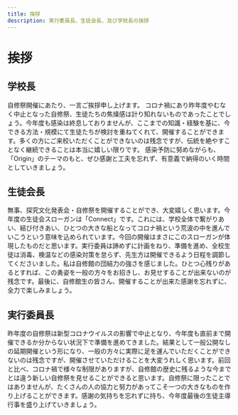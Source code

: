 ```yaml
---
title: 挨拶
description: 実行委員長、生徒会長、及び学校長の挨拶
---
```

# 挨拶

## 学校長
自修祭開催にあたり、一言ご挨拶申し上げます。
コロナ禍にあり昨年度やむなく中止となった自修祭、生徒たちの焦燥感は計り知れないものであったことでしょう。今年度も感染は終息しておりませんが、ここまでの知識・経験を基に、今できる方法・規模にて生徒たちが検討を重ねてくれて、開催することができます。多くの方にご来校いただくことができないのは残念ですが、伝統を絶やすことなく継続できることは本当に嬉しい限りです。
感染予防に努めながらも、「Origin」のテーマのもと、ぜひ感謝と工夫を忘れず、有意義で納得のいく時間としていきましょう。

## 生徒会長
無事、探究文化発表会・自修祭を開催することができ、大変嬉しく思います。今年度の生徒会スローガンは「Connect」です。これには、学校全体で繋がりあい、結び付きあい、ひとつの大きな船となってコロナ禍という荒波の中を進んでいこうという意味を込められています。今回の開催はまさにこのスローガンが体現したものだと思います。実行委員は諦めずに計画をねり、準備を進め、全校生徒は消毒、検温などの感染対策を怠らず、先生方は開催できるよう日程を調節してくださいました。私は自修館の団結力の強さを感じました。ひとつ心残りがあるとすれば、この勇姿を一般の方々をお招きし、お見せすることが出来ないのが残念です。最後に、自修館生の皆さん、開催することが出来た感謝を忘れずに、全力で楽しみましょう。

## 実行委員長
昨年度の自修祭は新型コロナウイルスの影響で中止となり、今年度も直前まで開催できるか分からない状況下で準備を進めてきました。結果として一般公開なしの延期開催という形になり、一般の方々に実際に足を運んでいただくことができないのは残念ですが、開催させていただけることを大変うれしく思います。前回と比べ、コロナ禍で様々な制限がありますが、自修館の歴史に残るような今までとは違う新しい自修祭を見せることができると思います。自修祭に限ったことではありませんが、たくさんの人の協力と努力があってこそ一つの大きなものを作り上げることができます。感謝の気持ちを忘れずに持ち、今年度最後の生徒主導行事を盛り上げていきましょう。
